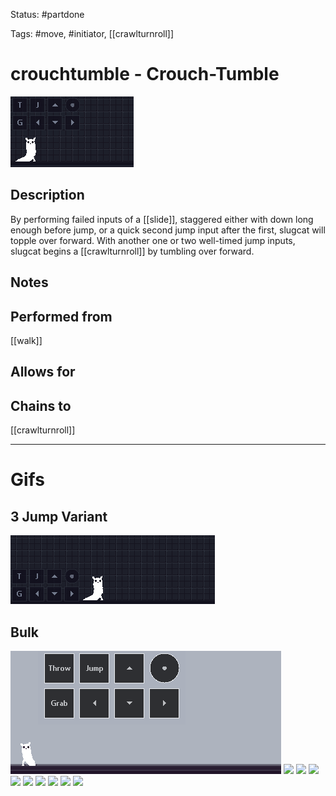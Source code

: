 Status: #partdone

Tags: #move, #initiator, [[crawlturnroll]]

# crouchtumble - Crouch-Tumble
<img src=https://raw.githubusercontent.com/LauraHannah44/Rain-World-Movement/main/Files/crouchtumble_header.gif>

## Description
By performing failed inputs of a [[slide]], staggered either with down long enough before jump, or a quick second jump input after the first, slugcat will topple over forward. With another one or two well-timed jump inputs, slugcat begins a [[crawlturnroll]] by tumbling over forward.

## Notes


## Performed from
[[walk]]

## Allows for


## Chains to
[[crawlturnroll]]

___
# Gifs
## 3 Jump Variant
<img src=https://raw.githubusercontent.com/LauraHannah44/Rain-World-Movement/main/Files/crouchtumble_3J.gif>

## Bulk
<img src=https://raw.githubusercontent.com/LauraHannah44/Rain-World-Movement/main/Files/crouchtumble_0.gif>

<img src=https://raw.githubusercontent.com/LauraHannah44/Rain-World-Movement/main/Files/crouchtumble_1.gif>

<img src=https://raw.githubusercontent.com/LauraHannah44/Rain-World-Movement/main/Files/crouchtumble_2.gif>

<img src=https://raw.githubusercontent.com/LauraHannah44/Rain-World-Movement/main/Files/crouchtumble_3.gif>

<img src=https://raw.githubusercontent.com/LauraHannah44/Rain-World-Movement/main/Files/crouchtumble_4.gif>

<img src=https://raw.githubusercontent.com/LauraHannah44/Rain-World-Movement/main/Files/crouchtumble_5.gif>

<img src=https://raw.githubusercontent.com/LauraHannah44/Rain-World-Movement/main/Files/crouchtumble_6.gif>

<img src=https://raw.githubusercontent.com/LauraHannah44/Rain-World-Movement/main/Files/crouchtumble_7.gif>

<img src=https://raw.githubusercontent.com/LauraHannah44/Rain-World-Movement/main/Files/crouchtumble_8.gif>

<img src=https://raw.githubusercontent.com/LauraHannah44/Rain-World-Movement/main/Files/crouchtumble_9.gif>
